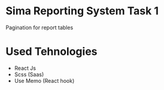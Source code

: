 # Sima Reporting System Task 1

Pagination for report tables

# Used Tehnologies

- React Js
- Scss (Saas)
- Use Memo (React hook)

